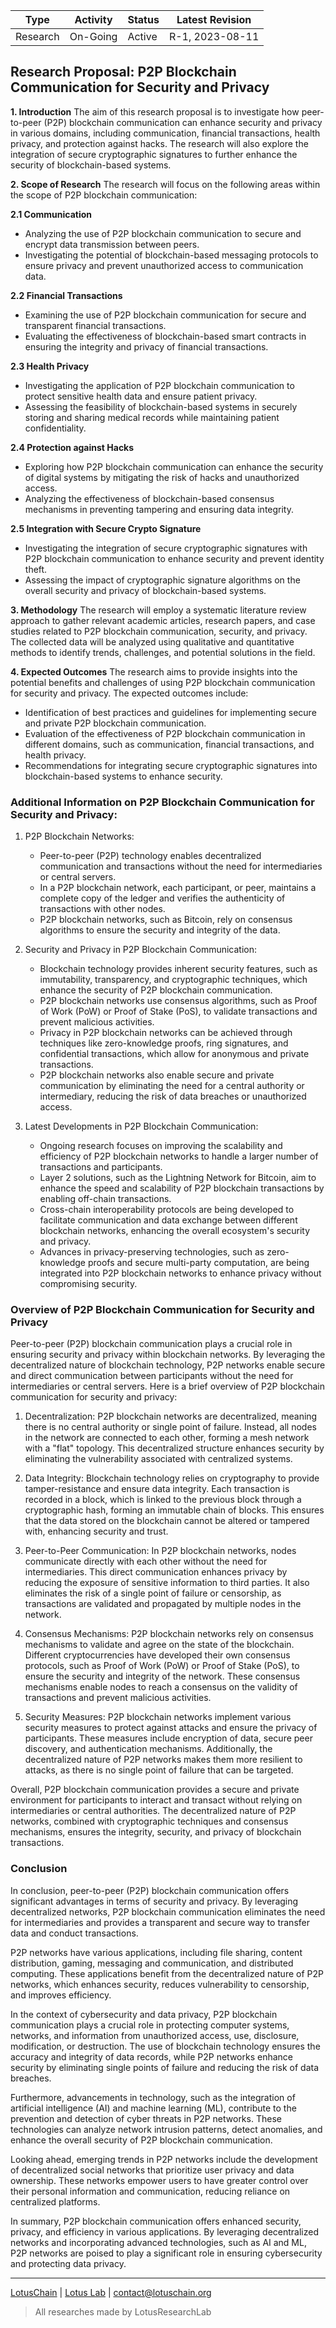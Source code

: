 | Type            | Activity      | Status | Latest Revision  |
|-----------------|---------------|--------|------------------|
| Research        | On-Going      | Active | R-1, 2023-08-11  |

## Research Proposal: P2P Blockchain Communication for Security and Privacy

**1. Introduction**
The aim of this research proposal is to investigate how peer-to-peer (P2P) blockchain communication can enhance security and privacy in various domains, including communication, financial transactions, health privacy, and protection against hacks. The research will also explore the integration of secure cryptographic signatures to further enhance the security of blockchain-based systems.

**2. Scope of Research**
The research will focus on the following areas within the scope of P2P blockchain communication:

**2.1 Communication**
- Analyzing the use of P2P blockchain communication to secure and encrypt data transmission between peers.
- Investigating the potential of blockchain-based messaging protocols to ensure privacy and prevent unauthorized access to communication data.

**2.2 Financial Transactions**
- Examining the use of P2P blockchain communication for secure and transparent financial transactions.
- Evaluating the effectiveness of blockchain-based smart contracts in ensuring the integrity and privacy of financial transactions.

**2.3 Health Privacy**
- Investigating the application of P2P blockchain communication to protect sensitive health data and ensure patient privacy.
- Assessing the feasibility of blockchain-based systems in securely storing and sharing medical records while maintaining patient confidentiality.

**2.4 Protection against Hacks**
- Exploring how P2P blockchain communication can enhance the security of digital systems by mitigating the risk of hacks and unauthorized access.
- Analyzing the effectiveness of blockchain-based consensus mechanisms in preventing tampering and ensuring data integrity.

**2.5 Integration with Secure Crypto Signature**
- Investigating the integration of secure cryptographic signatures with P2P blockchain communication to enhance security and prevent identity theft.
- Assessing the impact of cryptographic signature algorithms on the overall security and privacy of blockchain-based systems.

**3. Methodology**
The research will employ a systematic literature review approach to gather relevant academic articles, research papers, and case studies related to P2P blockchain communication, security, and privacy. The collected data will be analyzed using qualitative and quantitative methods to identify trends, challenges, and potential solutions in the field.

**4. Expected Outcomes**
The research aims to provide insights into the potential benefits and challenges of using P2P blockchain communication for security and privacy. The expected outcomes include:
- Identification of best practices and guidelines for implementing secure and private P2P blockchain communication.
- Evaluation of the effectiveness of P2P blockchain communication in different domains, such as communication, financial transactions, and health privacy.
- Recommendations for integrating secure cryptographic signatures into blockchain-based systems to enhance security.

### Additional Information on P2P Blockchain Communication for Security and Privacy:

1. P2P Blockchain Networks:
   - Peer-to-peer (P2P) technology enables decentralized communication and transactions without the need for intermediaries or central servers.
   - In a P2P blockchain network, each participant, or peer, maintains a complete copy of the ledger and verifies the authenticity of transactions with other nodes.
   - P2P blockchain networks, such as Bitcoin, rely on consensus algorithms to ensure the security and integrity of the data.

2. Security and Privacy in P2P Blockchain Communication:
   - Blockchain technology provides inherent security features, such as immutability, transparency, and cryptographic techniques, which enhance the security of P2P blockchain communication.
   - P2P blockchain networks use consensus algorithms, such as Proof of Work (PoW) or Proof of Stake (PoS), to validate transactions and prevent malicious activities.
   - Privacy in P2P blockchain networks can be achieved through techniques like zero-knowledge proofs, ring signatures, and confidential transactions, which allow for anonymous and private transactions.
   - P2P blockchain networks also enable secure and private communication by eliminating the need for a central authority or intermediary, reducing the risk of data breaches or unauthorized access.

3. Latest Developments in P2P Blockchain Communication:
   - Ongoing research focuses on improving the scalability and efficiency of P2P blockchain networks to handle a larger number of transactions and participants.
   - Layer 2 solutions, such as the Lightning Network for Bitcoin, aim to enhance the speed and scalability of P2P blockchain transactions by enabling off-chain transactions.
   - Cross-chain interoperability protocols are being developed to facilitate communication and data exchange between different blockchain networks, enhancing the overall ecosystem's security and privacy.
   - Advances in privacy-preserving technologies, such as zero-knowledge proofs and secure multi-party computation, are being integrated into P2P blockchain networks to enhance privacy without compromising security.

### Overview of P2P Blockchain Communication for Security and Privacy

Peer-to-peer (P2P) blockchain communication plays a crucial role in ensuring security and privacy within blockchain networks. By leveraging the decentralized nature of blockchain technology, P2P networks enable secure and direct communication between participants without the need for intermediaries or central servers. Here is a brief overview of P2P blockchain communication for security and privacy:

1. Decentralization: P2P blockchain networks are decentralized, meaning there is no central authority or single point of failure. Instead, all nodes in the network are connected to each other, forming a mesh network with a "flat" topology. This decentralized structure enhances security by eliminating the vulnerability associated with centralized systems.

2. Data Integrity: Blockchain technology relies on cryptography to provide tamper-resistance and ensure data integrity. Each transaction is recorded in a block, which is linked to the previous block through a cryptographic hash, forming an immutable chain of blocks. This ensures that the data stored on the blockchain cannot be altered or tampered with, enhancing security and trust.

3. Peer-to-Peer Communication: In P2P blockchain networks, nodes communicate directly with each other without the need for intermediaries. This direct communication enhances privacy by reducing the exposure of sensitive information to third parties. It also eliminates the risk of a single point of failure or censorship, as transactions are validated and propagated by multiple nodes in the network.

4. Consensus Mechanisms: P2P blockchain networks rely on consensus mechanisms to validate and agree on the state of the blockchain. Different cryptocurrencies have developed their own consensus protocols, such as Proof of Work (PoW) or Proof of Stake (PoS), to ensure the security and integrity of the network. These consensus mechanisms enable nodes to reach a consensus on the validity of transactions and prevent malicious activities.

5. Security Measures: P2P blockchain networks implement various security measures to protect against attacks and ensure the privacy of participants. These measures include encryption of data, secure peer discovery, and authentication mechanisms. Additionally, the decentralized nature of P2P networks makes them more resilient to attacks, as there is no single point of failure that can be targeted.

Overall, P2P blockchain communication provides a secure and private environment for participants to interact and transact without relying on intermediaries or central authorities. The decentralized nature of P2P networks, combined with cryptographic techniques and consensus mechanisms, ensures the integrity, security, and privacy of blockchain transactions.


### Conclusion
In conclusion, peer-to-peer (P2P) blockchain communication offers significant advantages in terms of security and privacy. By leveraging decentralized networks, P2P blockchain communication eliminates the need for intermediaries and provides a transparent and secure way to transfer data and conduct transactions. 

P2P networks have various applications, including file sharing, content distribution, gaming, messaging and communication, and distributed computing. These applications benefit from the decentralized nature of P2P networks, which enhances security, reduces vulnerability to censorship, and improves efficiency.

In the context of cybersecurity and data privacy, P2P blockchain communication plays a crucial role in protecting computer systems, networks, and information from unauthorized access, use, disclosure, modification, or destruction. The use of blockchain technology ensures the accuracy and integrity of data records, while P2P networks enhance security by eliminating single points of failure and reducing the risk of data breaches.

Furthermore, advancements in technology, such as the integration of artificial intelligence (AI) and machine learning (ML), contribute to the prevention and detection of cyber threats in P2P networks. These technologies can analyze network intrusion patterns, detect anomalies, and enhance the overall security of P2P blockchain communication.

Looking ahead, emerging trends in P2P networks include the development of decentralized social networks that prioritize user privacy and data ownership. These networks empower users to have greater control over their personal information and communication, reducing reliance on centralized platforms.

In summary, P2P blockchain communication offers enhanced security, privacy, and efficiency in various applications. By leveraging decentralized networks and incorporating advanced technologies, such as AI and ML, P2P networks are poised to play a significant role in ensuring cybersecurity and protecting data privacy.

---

[LotusChain](https://lotuschain.org) | [Lotus Lab](https://github.com/blue-lotus-lab) | contact@lotuschain.org

> All researches made by LotusResearchLab
